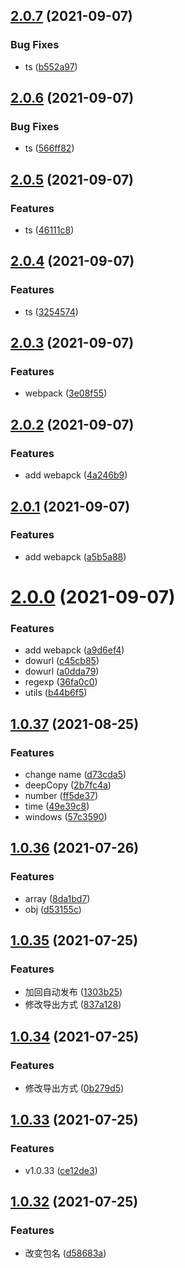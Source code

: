 ## [2.0.7](https://github.com/youtingkun/ytk-utils/compare/v2.0.6...v2.0.7) (2021-09-07)


### Bug Fixes

* ts ([b552a97](https://github.com/youtingkun/ytk-utils/commit/b552a9747de2d0a312836d47c87ae8c1599c80e2))



## [2.0.6](https://github.com/youtingkun/ytk-utils/compare/v2.0.5...v2.0.6) (2021-09-07)


### Bug Fixes

* ts ([566ff82](https://github.com/youtingkun/ytk-utils/commit/566ff82dd8e606cf8c733c26d23d456c607d0d10))



## [2.0.5](https://github.com/youtingkun/ytk-utils/compare/v2.0.4...v2.0.5) (2021-09-07)


### Features

* ts ([46111c8](https://github.com/youtingkun/ytk-utils/commit/46111c81da8009f33cd860b2cacfce46840cf6a2))



## [2.0.4](https://github.com/youtingkun/ytk-utils/compare/v2.0.3...v2.0.4) (2021-09-07)


### Features

* ts ([3254574](https://github.com/youtingkun/ytk-utils/commit/3254574d83010a401cbd8c1fd1b030a12e1211be))



## [2.0.3](https://github.com/youtingkun/ytk-utils/compare/v2.0.2...v2.0.3) (2021-09-07)


### Features

* webpack ([3e08f55](https://github.com/youtingkun/ytk-utils/commit/3e08f551daf32177ddf2658f69298524c63a97b7))



## [2.0.2](https://github.com/youtingkun/ytk-utils/compare/v2.0.1...v2.0.2) (2021-09-07)


### Features

* add webapck ([4a246b9](https://github.com/youtingkun/ytk-utils/commit/4a246b98c745ef1f37d55fa1dd019ec80016e098))



## [2.0.1](https://github.com/youtingkun/ytk-utils/compare/v2.0.0...v2.0.1) (2021-09-07)


### Features

* add webapck ([a5b5a88](https://github.com/youtingkun/ytk-utils/commit/a5b5a8812b55ae14a1bef6393f4f32c0ae680294))



# [2.0.0](https://github.com/youtingkun/ytk-utils/compare/v1.0.37...v2.0.0) (2021-09-07)


### Features

* add webapck ([a9d6ef4](https://github.com/youtingkun/ytk-utils/commit/a9d6ef40271e9033c7c2d90131800ce8023b0b49))
* dowurl ([c45cb85](https://github.com/youtingkun/ytk-utils/commit/c45cb85f5d12e8e31eed2d81d1227ca90db71d89))
* dowurl ([a0dda79](https://github.com/youtingkun/ytk-utils/commit/a0dda799fd34a37d3568f7c7ecaa520a0ad4c46d))
* regexp ([36fa0c0](https://github.com/youtingkun/ytk-utils/commit/36fa0c08abfe6fee22b692077d4b5b5fa1a64419))
* utils ([b44b6f5](https://github.com/youtingkun/ytk-utils/commit/b44b6f51f72a5cf97e9e1b124204399191bb2883))



## [1.0.37](https://github.com/youtingkun/ytk-utils/compare/v1.0.36...v1.0.37) (2021-08-25)


### Features

* change name ([d73cda5](https://github.com/youtingkun/ytk-utils/commit/d73cda52e9745c55e3a3202589d1670311830b46))
* deepCopy ([2b7fc4a](https://github.com/youtingkun/ytk-utils/commit/2b7fc4a8d958380db64f84448aa68c31e1be95a2))
* number ([ff5de37](https://github.com/youtingkun/ytk-utils/commit/ff5de371533ee506ad2fa67289efbeb8a8a3f496))
* time ([49e39c8](https://github.com/youtingkun/ytk-utils/commit/49e39c8d5c848aad554532b2198b301a0350cc4e))
* windows ([57c3590](https://github.com/youtingkun/ytk-utils/commit/57c35900dc4a66faeda2884665d027584bcd2341))



## [1.0.36](https://github.com/youtingkun/ytk-utils/compare/v1.0.35...v1.0.36) (2021-07-26)


### Features

* array ([8da1bd7](https://github.com/youtingkun/ytk-utils/commit/8da1bd78ff5a8197354fdd38610ac2cb4097d03a))
* obj ([d53155c](https://github.com/youtingkun/ytk-utils/commit/d53155c14282e2e93e87c96a7c2ecc927231b348))



## [1.0.35](https://github.com/youtingkun/ytk-utils/compare/v1.0.34...v1.0.35) (2021-07-25)


### Features

* 加回自动发布 ([1303b25](https://github.com/youtingkun/ytk-utils/commit/1303b25780dca58d27b4386b5e079b8ee48786dc))
* 修改导出方式 ([837a128](https://github.com/youtingkun/ytk-utils/commit/837a12897716fcfdaf76b3d4f908a53b325e106c))



## [1.0.34](https://github.com/youtingkun/ytk-utils/compare/v1.0.33...v1.0.34) (2021-07-25)


### Features

* 修改导出方式 ([0b279d5](https://github.com/youtingkun/ytk-utils/commit/0b279d57c0da8ce9d9ae46028cbe615e8838bfb8))



## [1.0.33](https://github.com/youtingkun/ytk-utils/compare/v1.0.32...v1.0.33) (2021-07-25)


### Features

* v1.0.33 ([ce12de3](https://github.com/youtingkun/ytk-utils/commit/ce12de3e1ac2748ec6d9b400bf019aaa294422dd))



## [1.0.32](https://github.com/youtingkun/ytk-utils/compare/v1.0.31...v1.0.32) (2021-07-25)


### Features

* 改变包名 ([d58683a](https://github.com/youtingkun/ytk-utils/commit/d58683a6e438f8727f36dc2b05cde56cdcd25ea9))



